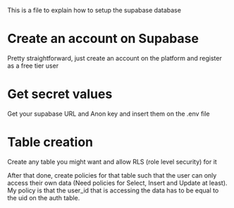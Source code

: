 This is a file to explain how to setup the supabase database

# Create an account on Supabase
Pretty straightforward, just create an account on the platform and register as a free tier user

# Get secret values
Get your supabase URL and Anon key and insert them on the .env file

# Table creation
Create any table you might want and allow RLS (role level security) for it

After that done, create policies for that table such that the user can only access their own data (Need policies for Select, Insert and Update at least). My policy is that the user_id that is accessing the data has to be equal to the uid on the auth table.

